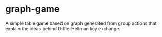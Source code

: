 # graph-game
 A simple table game based on graph generated from group actions that explain the ideas behind Diffie-Hellman key exchange.
